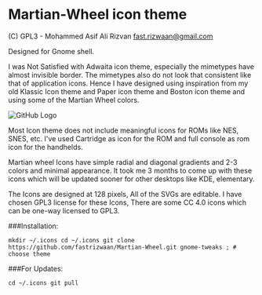 # Martian-Wheel icon theme
(C) GPL3 -  Mohammed Asif Ali Rizvan <fast.rizwaan@gmail.com>

Designed for Gnome shell. 

I was Not Satisfied with Adwaita icon theme, especially the mimetypes have almost invisible border. The mimetypes also do not look that consistent like that of application icons. Hence I have designed using inspiration from my old Klassic Icon theme and Paper icon theme and Boston icon theme and using some of the Martian Wheel colors. 

![GitHub Logo](/Martian-Wheel-Icons-Preview.svg)

Most Icon theme does not include meaningful icons for ROMs like NES, SNES, etc. I've used Cartridge as icon for the ROM and full console as rom icon for the handhelds.

Martian wheel Icons have simple radial and diagonal gradients and 2-3 colors and minimal appearance. It took me 3 months to come up with these icons which will be updated sooner for other desktops like KDE, elementary.

The Icons are designed at 128 pixels, All of the SVGs are editable. I have chosen GPL3 license for these Icons, There are some CC 4.0 icons which can be one-way licensed to GPL3.

###Installation:

`
mkdir ~/.icons
cd ~/.icons
git clone https://github.com/fastrizwaan/Martian-Wheel.git
gnome-tweaks ; # choose theme
`


###For Updates:

`
cd ~/.icons
git pull
`
